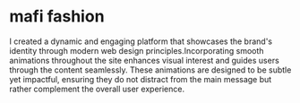 # mafi fashion 
I created  a dynamic and engaging platform that showcases the brand's identity through modern web design principles.Incorporating smooth animations throughout the site enhances visual interest and guides users through the content seamlessly. These animations are designed to be subtle yet impactful, ensuring they do not distract from the main message but rather complement the overall user experience.
